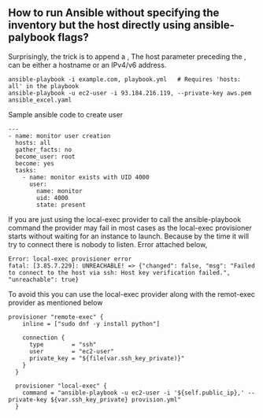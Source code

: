 ## How to run Ansible without specifying the inventory but the host directly using ansible-palybook flags?  
Surprisingly, the trick is to append a ,
The host parameter preceding the , can be either a hostname or an IPv4/v6 address.
```
ansible-playbook -i example.com, playbook.yml   # Requires 'hosts: all' in the playbook  
ansible-playbook -u ec2-user -i 93.184.216.119, --private-key aws.pem ansible_excel.yaml  
```

Sample ansible code to create user

```
---
- name: monitor user creation
  hosts: all
  gather_facts: no
  become_user: root
  become: yes
  tasks:
    - name: monitor exists with UID 4000
      user:
        name: monitor
        uid: 4000
        state: present
```

If you are just using the local-exec provider to call the ansible-playbook command the provider may fail in most cases as the local-exec provisioner starts without waiting for an instance to launch. Because by the time it will try to connect there is nobody to listen. Error attached below,

```
Error: local-exec provisioner error
fatal: [3.85.7.229]: UNREACHABLE! => {"changed": false, "msg": "Failed to connect to the host via ssh: Host key verification failed.", "unreachable": true}
```
To avoid this you can use the local-exec provider along with the remot-exec provider as mentioned below

```
provisioner "remote-exec" {
    inline = ["sudo dnf -y install python"]

    connection {
      type        = "ssh"
      user        = "ec2-user"
      private_key = "${file(var.ssh_key_private)}"
    }
  }

  provisioner "local-exec" {
    command = "ansible-playbook -u ec2-user -i '${self.public_ip},' --private-key ${var.ssh_key_private} provision.yml" 
  }
  ```
  
